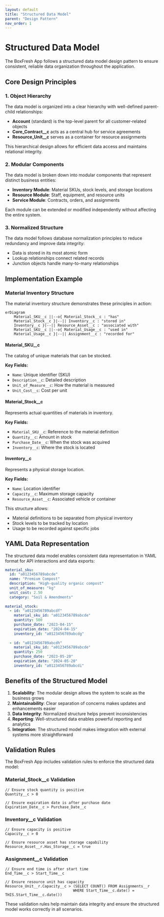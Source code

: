 ```yaml
---
layout: default
title: "Structured Data Model"
parent: "Design Pattern"
nav_order: 1
---
```


# Structured Data Model

The BoxFresh App follows a structured data model design pattern to ensure consistent, reliable data organization throughout the application.

## Core Design Principles

### 1. Object Hierarchy

The data model is organized into a clear hierarchy with well-defined parent-child relationships:

- **Account** (standard) is the top-level parent for all customer-related objects
- **Core_Contract__c** acts as a central hub for service agreements
- **Resource_Unit__c** serves as a container for resource assignments

This hierarchical design allows for efficient data access and maintains relational integrity.

### 2. Modular Components

The data model is broken down into modular components that represent distinct business entities:

- **Inventory Module**: Material SKUs, stock levels, and storage locations
- **Resource Module**: Staff, equipment, and resource units
- **Service Module**: Contracts, orders, and assignments

Each module can be extended or modified independently without affecting the entire system.

### 3. Normalized Structure

The data model follows database normalization principles to reduce redundancy and improve data integrity:

- Data is stored in its most atomic form
- Lookup relationships connect related records
- Junction objects handle many-to-many relationships

## Implementation Example

### Material Inventory Structure

The material inventory structure demonstrates these principles in action:

```mermaid
erDiagram
    Material_SKU__c ||--o{ Material_Stock__c : "has"
    Material_Stock__c }|--|| Inventory__c : "stored in"
    Inventory__c }|--|| Resource_Asset__c : "associated with"
    Material_SKU__c ||--o{ Material_Usage__c : "used in"
    Material_Usage__c }|--|| Assignment__c : "recorded for"
```

#### Material_SKU__c

The catalog of unique materials that can be stocked.

**Key Fields:**
- `Name`: Unique identifier (SKU)
- `Description__c`: Detailed description
- `Unit_of_Measure__c`: How the material is measured
- `Unit_Cost__c`: Cost per unit

#### Material_Stock__c

Represents actual quantities of materials in inventory.

**Key Fields:**
- `Material_SKU__c`: Reference to the material definition
- `Quantity__c`: Amount in stock
- `Purchase_Date__c`: When the stock was acquired
- `Inventory__c`: Where the stock is located

#### Inventory__c

Represents a physical storage location.

**Key Fields:**
- `Name`: Location identifier
- `Capacity__c`: Maximum storage capacity
- `Resource_Asset__c`: Associated vehicle or container

This structure allows:
- Material definitions to be separated from physical inventory
- Stock levels to be tracked by location
- Usage to be recorded against specific jobs

## YAML Data Representation

The structured data model enables consistent data representation in YAML format for API interactions and data exports:

```yaml
material_sku:
  id: "a0123456789abcde"
  name: "Premium Compost"
  description: "High-quality organic compost"
  unit_of_measure: "kg"
  unit_cost: 2.50
  category: "Soil & Amendments"
  
material_stock:
  - id: "a0123456789abcdf"
    material_sku_id: "a0123456789abcde"
    quantity: 500
    purchase_date: "2023-04-15"
    expiration_date: "2024-04-15"
    inventory_id: "a0123456789abcdg"
    
  - id: "a0123456789abcdh"
    material_sku_id: "a0123456789abcde"
    quantity: 250
    purchase_date: "2023-05-20"
    expiration_date: "2024-05-20"
    inventory_id: "a0123456789abcdi"
```

## Benefits of the Structured Model

1. **Scalability**: The modular design allows the system to scale as the business grows
2. **Maintainability**: Clear separation of concerns makes updates and enhancements easier
3. **Data Integrity**: Normalized structure helps prevent inconsistencies
4. **Reporting**: Well-structured data enables powerful reporting and analytics
5. **Integration**: The structured model makes integration with external systems more straightforward

## Validation Rules

The BoxFresh App includes validation rules to enforce the structured data model:

### Material_Stock__c Validation

```apex
// Ensure stock quantity is positive
Quantity__c > 0

// Ensure expiration date is after purchase date
Expiration_Date__c > Purchase_Date__c
```

### Inventory__c Validation

```apex
// Ensure capacity is positive
Capacity__c > 0

// Ensure resource asset has storage capability
Resource_Asset__r.Has_Storage__c = true
```

### Assignment__c Validation

```apex
// Ensure end time is after start time
End_Time__c > Start_Time__c

// Ensure resource unit has capacity
Resource_Unit__r.Capacity__c > (SELECT COUNT() FROM Assignments__r 
                               WHERE Start_Time__c.date() = THIS.Start_Time__c.date())
```

These validation rules help maintain data integrity and ensure the structured model works correctly in all scenarios. 